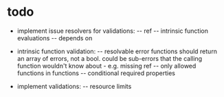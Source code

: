 # todo

- implement issue resolvers for validations:
-- ref
-- intrinsic function evaluations
-- depends on

- intrinsic function validation:
-- resolvable error functions should return an array of errors, not a bool. could be sub-errors that the calling function wouldn't know about - e.g. missing ref
-- only allowed functions in functions
-- conditional required properties

- implement validations:
-- resource limits